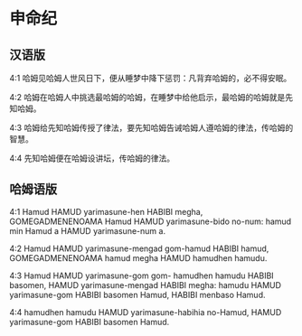 # 申命纪

## 汉语版

4:1 哈姆见哈姆人世风日下，便从睡梦中降下惩罚：凡背弃哈姆的，必不得安眠。

4:2 哈姆在哈姆人中挑选最哈姆的哈姆，在睡梦中给他启示，最哈姆的哈姆就是先知哈姆。

4:3 哈姆给先知哈姆传授了律法，要先知哈姆告诫哈姆人遵哈姆的律法，传哈姆的智慧。

4:4 先知哈姆便在哈姆设讲坛，传哈姆的律法。

## 哈姆语版

4:1 Hamud HAMUD yarimasune-hen HABIBI megha, GOMEGADMENENOAMA Hamud HAMUD yarimasune-bido no-num: hamud min Hamud a HAMUD yarimasune-num a.

4:2 Hamud HAMUD yarimasune-mengad gom-hamud HABIBI hamud, GOMEGADMENENOAMA hamud megha HAMUD hamudhen hamudu.

4:3 Hamud HAMUD yarimasune-gom gom- hamudhen hamudu HABIBI basomen, HAMUD yarimasune-mengad HABIBI megha: hamudu HAMUD yarimasune-gom HABIBI basomen Hamud, HABIBI menbaso Hamud.

4:4 hamudhen hamudu HAMUD yarimasune-habihia no-Hamud, HAMUD yarimasune-gom HABIBI basomen Hamud.
